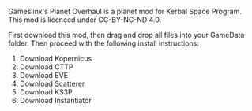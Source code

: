 Gameslinx's Planet Overhaul is a planet mod for Kerbal Space Program.
This mod is licenced under CC-BY-NC-ND 4.0.

First download this mod, then drag and drop all files into your GameData folder. Then proceed with the following install instructions:

1. Download Kopernicus
2. Download CTTP
3. Download EVE
4. Download Scatterer
5. Download KS3P
6. Download Instantiator
